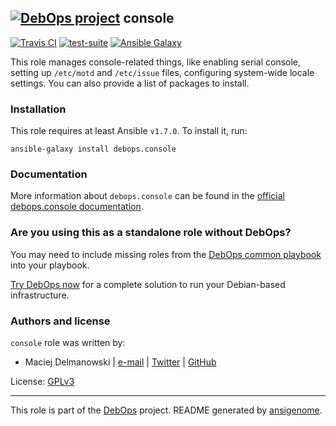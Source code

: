 ## [![DebOps project](http://debops.org/images/debops-small.png)](http://debops.org) console

[![Travis CI](http://img.shields.io/travis/debops/ansible-console.svg?style=flat)](http://travis-ci.org/debops/ansible-console) [![test-suite](http://img.shields.io/badge/test--suite-ansible--console-blue.svg?style=flat)](https://github.com/debops/test-suite/tree/master/ansible-console/)  [![Ansible Galaxy](http://img.shields.io/badge/galaxy-debops.console-660198.svg?style=flat)](https://galaxy.ansible.com/list#/roles/1556)

This role manages console-related things, like enabling serial console,
setting up `/etc/motd` and `/etc/issue` files, configuring system-wide
locale settings. You can also provide a list of packages to install.

### Installation

This role requires at least Ansible `v1.7.0`. To install it, run:

    ansible-galaxy install debops.console

### Documentation

More information about `debops.console` can be found in the
[official debops.console documentation](http://docs.debops.org/en/latest/ansible/roles/debops.console.html).



### Are you using this as a standalone role without DebOps?

You may need to include missing roles from the [DebOps common
playbook](https://github.com/debops/debops-playbooks/blob/master/playbooks/common.yml)
into your playbook.

[Try DebOps now](https://github.com/debops/debops) for a complete solution to run your Debian-based infrastructure.





### Authors and license

`console` role was written by:
- Maciej Delmanowski | [e-mail](mailto:drybjed@gmail.com) | [Twitter](https://twitter.com/drybjed) | [GitHub](https://github.com/drybjed)

License: [GPLv3](https://tldrlegal.com/license/gnu-general-public-license-v3-%28gpl-3%29)

***

This role is part of the [DebOps](http://debops.org/) project. README generated by [ansigenome](https://github.com/nickjj/ansigenome/).

